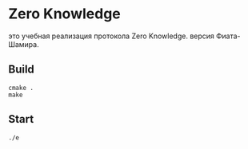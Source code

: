 # Zero Knowledge
это учебная реализация протокола Zero Knowledge. версия Фиата-Шамира.

## Build
```
cmake .
make 
```

## Start

```
./e
```